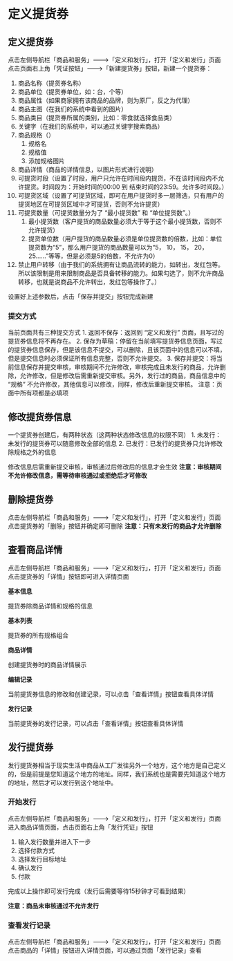 # 定义提货券

## 定义提货券

点击左侧导航栏「商品和服务」---&gt;「定义和发行」，打开「定义和发行」页面 点击页面右上角「凭证按钮」---&gt;「新建提货券」按钮，新建一个提货券：

1. 商品名称（提货券名称）
2. 商品单位（提货券单位，如：台，个等）
3. 商品属性（如果商家拥有该商品的品牌，则为原厂，反之为代理）
4. 商品主图（在我们的系统中看到的图片）
5. 商品类目（提货券所属的类别，比如：零食就选择食品类）
6. 关键字（在我们的系统中，可以通过关键字搜索商品）
7. 商品规格（）
   1. 规格名
   2. 规格值
   3. 添加规格图片
8. 商品详情（商品的详情信息，以图片形式进行说明）
9. 可提货时段（设置了时段，用户只允许在时间段内提货，不在该时间段内不允许提货。时间段为：开始时间的00:00 到 结束时间的23:59。允许多时间段。）
10. 可提货区域（设置了可提货区域，即可在用户提货时多一层筛选，只有用户的提货地区在可提货区域中才可提货，否则不允许提货）
11. 可提货数量（可提货数量分为了 “最小提货数” 和 “单位提货数”。）
    1. 最小提货数（客户提货的商品数量必须大于等于这个最小提货数，否则不允许提货）
    2. 提货单位数（用户提货的商品数量必须是单位提货数的倍数，比如：单位提货数为“5”，那么用户提货的商品数量可以为“5， 10， 15， 20， 25......”等等，但是必须是5的倍数，不允许为0）
12. 禁止用户转移（由于我们的系统拥有让商品流转的能力，如转出，发红包等。所以该限制是用来限制商品是否具备转移的能力。如果勾选了，则不允许商品转移，也就是说商品不允许转出，发红包等操作了。）

设置好上述参数后，点击「保存并提交」按钮完成新建

### 提交方式

当前页面共有三种提交方式 1. 返回不保存：返回到 “定义和发行” 页面，且写过的提货券信息将不再存在。 2. 保存为草稿：停留在当前填写提货券信息页面，写过的提货券信息保存，但是该信息不提交，可以删除，且该页面中的信息可以不填，但是提交信息时必须保证所有信息完整，否则不允许提交。 3. 保存并提交：将当前信息保存并提交审核，审核期间不允许修改，审核完成且未发行的商品，允许删除，允许修改，但是修改后需重新提交审核。另外，发行过的商品，商品信息中的 “规格” 不允许修改，其他信息可以修改，同样，修改后重新提交审核。 注意：页面中所有项都是必填项

## 修改提货券信息

一个提货券创建后，有两种状态（这两种状态修改信息的权限不同） 1. 未发行：未发行的提货券可以随意修改全部的信息 2. 已发行：已发行的提货券只允许修改除规格之外的信息

修改信息后需重新提交审核，审核通过后修改后的信息才会生效 **注意：审核期间不允许修改信息，需等待审核通过或拒绝后才可修改**

## 删除提货券

点击左侧导航栏「商品和服务」---&gt;「定义和发行」，打开「定义和发行」页面 点击提货券的「删除」按钮并确定即可删除 **注意：只有未发行的商品才允许删除**

## 查看商品详情

点击左侧导航栏「商品和服务」---&gt;「定义和发行」，打开「定义和发行」页面 点击提货券的「详情」按钮即可进入详情页面

**基本信息**

提货券除商品详情和规格的信息

**基本列表**

提货券的所有规格组合

**商品详情**

创建提货券时的商品详情展示

**编辑记录**

当前提货券信息的修改和创建记录，可以点击「查看详情」按钮查看具体详情

**发行记录**

当前提货券的发行记录，可以点击「查看详情」按钮查看具体详情

## 发行提货券

发行提货券相当于现实生活中商品从工厂发往另外一个地方，这个地方是自己定义的，但是前提是您知道这个地方的地址。同样，我们系统也是需要先知道这个地方的地址，然后才可以发行到这个地址中。

### 开始发行

点击左侧导航栏「商品和服务」---&gt;「定义和发行」，打开「定义和发行」页面 进入商品详情页面，点击页面右上角「发行凭证」按钮

1. 输入发行数量并进入下一步
2. 选择付款方式
3. 选择发行目标地址
4. 确认发行
5. 付款

完成以上操作即可发行完成（发行后需要等待15秒钟才可看到结果）

**注意：商品未审核通过不允许发行**

### 查看发行记录

点击左侧导航栏「商品和服务」---&gt;「定义和发行」，打开「定义和发行」页面 点击商品的「详情」按钮进入详情页面，可以通过页面「发行记录」查看


